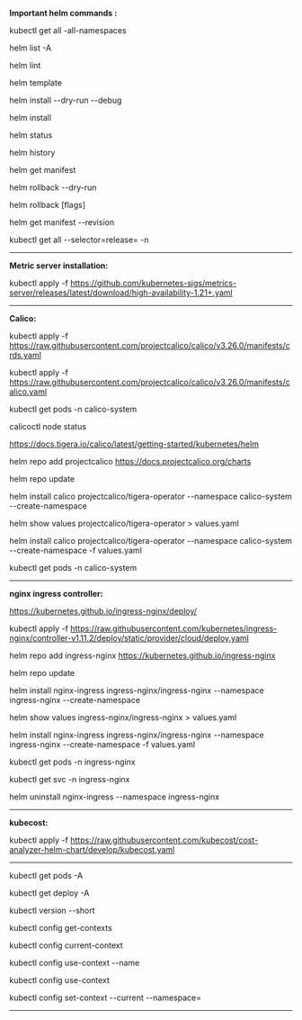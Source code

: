 **Important helm commands :**

kubectl get all -all-namespaces

helm list -A

helm lint <chart-path>

helm template <release-name> <chart-path>

helm install <release-name> <chart-path> --dry-run --debug

helm install <release-name> <chart-path>

helm status <release-name>

helm history <release-name>

helm get manifest <release-name>

helm rollback <release-name> <revision> --dry-run

helm rollback <release-name> <revision> [flags]

helm get manifest <release-name> --revision <revision-number>

kubectl get all --selector=release=<release-name> -n <namespace>

------------------------------------------

**Metric server installation:**

kubectl apply -f https://github.com/kubernetes-sigs/metrics-server/releases/latest/download/high-availability-1.21+.yaml

--------------------------------------------------
**Calico:**

kubectl apply -f https://raw.githubusercontent.com/projectcalico/calico/v3.26.0/manifests/crds.yaml

kubectl apply -f https://raw.githubusercontent.com/projectcalico/calico/v3.26.0/manifests/calico.yaml

kubectl get pods -n calico-system

calicoctl node status

https://docs.tigera.io/calico/latest/getting-started/kubernetes/helm

helm repo add projectcalico https://docs.projectcalico.org/charts

helm repo update

helm install calico projectcalico/tigera-operator --namespace calico-system --create-namespace

helm show values projectcalico/tigera-operator > values.yaml

helm install calico projectcalico/tigera-operator --namespace calico-system --create-namespace -f values.yaml

kubectl get pods -n calico-system

--------------------------------------------------------------------------
**nginx ingress controller:**

https://kubernetes.github.io/ingress-nginx/deploy/

kubectl apply -f https://raw.githubusercontent.com/kubernetes/ingress-nginx/controller-v1.11.2/deploy/static/provider/cloud/deploy.yaml

helm repo add ingress-nginx https://kubernetes.github.io/ingress-nginx

helm repo update

helm install nginx-ingress ingress-nginx/ingress-nginx --namespace ingress-nginx --create-namespace

helm show values ingress-nginx/ingress-nginx > values.yaml

helm install nginx-ingress ingress-nginx/ingress-nginx --namespace ingress-nginx --create-namespace -f values.yaml

kubectl get pods -n ingress-nginx

kubectl get svc -n ingress-nginx

helm uninstall nginx-ingress --namespace ingress-nginx

----------------------------------------------------------------------------

**kubecost:**

kubectl apply -f https://raw.githubusercontent.com/kubecost/cost-analyzer-helm-chart/develop/kubecost.yaml

----------------------------------------------------------------------------

kubectl get pods -A

kubectl get deploy  -A

kubectl version --short

kubectl config get-contexts

kubectl config current-context

kubectl config use-context --name <cluster arn>

kubectl config use-context <cluster arn>

kubectl config set-context --current --namespace=<Namespace Name>

-----------------


